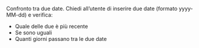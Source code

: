 Confronto tra due date. 
Chiedi all’utente di inserire due date (formato yyyy-MM-dd) e verifica:
- Quale delle due è più recente
- Se sono uguali
- Quanti giorni passano tra le due date
